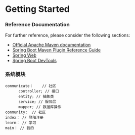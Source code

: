 # Getting Started

### Reference Documentation
For further reference, please consider the following sections:

* [Official Apache Maven documentation](https://maven.apache.org/guides/index.html)
* [Spring Boot Maven Plugin Reference Guide](https://docs.spring.io/spring-boot/docs/2.2.6.RELEASE/maven-plugin/)
* [Spring Web](https://docs.spring.io/spring-boot/docs/2.2.6.RELEASE/reference/htmlsingle/#boot-features-developing-web-applications)
* [Spring Boot DevTools](https://docs.spring.io/spring-boot/docs/2.2.6.RELEASE/reference/htmlsingle/#using-boot-devtools)

### 系统模块
~~~~
communicate：    // 社区
      controller; // 接口
      entity; // 抽象类
      service; // 服务层
      mapper; // 数据库操作
community:  // 社区
index： // 登陆注册
learn： // 学习
main： // 我的
~~~~
